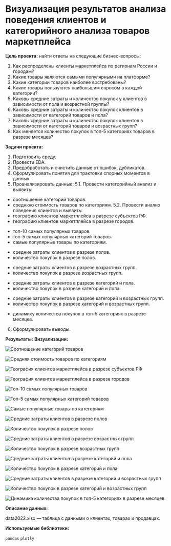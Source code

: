 # Визуализация результатов анализа поведения клиентов и категорийного анализа товаров маркетплейса

**Цель проекта:** найти ответы на следующие бизнес-вопросы:

1. Как распределены клиенты маркетплейса по регионам России и городам?
2. Какие товары являются самыми популярными на платформе?
3. Какие категории товаров наиболее востребованы?
4. Какие товары пользуются наибольшим спросом в каждой категории?
5. Каковы средние затраты и количество покупок у клиентов в зависимости от пола и возрастной группы?
6. Каковы средние затраты и количество покупок клиентов в зависимости от категорий товаров и пола?
7. Каковы средние затраты и количество покупок клиентов в зависимости от категорий товаров и возрастных групп?
8. Как меняется количество покупок в топ-5 категориях товаров в разрезе месяцев?

**Задачи проекта:**

1. Подготовить среду.
2. Провести EDA.
3.  Предобработать и очистить данные от ошибок, дубликатов.
4. Сформулировать понятия для трактовки спорных моментов в данных.
5. Проанализировать данные:
5.1. Провести категорийный анализ и выявить:
- соотношение категорий товаров.
- среднюю стоимость товаров по категориям.
5.2. Провести анализ поведения клиентов и выявить:
- географию клиентов маркетплейса в разрезе субъектов РФ.
- географию клиентов маркетплейса в разрезе городов.

<!--  -->

- топ-10 самых популярных товаров.
- топ-5 самых популярных категорий товаров.
- самые популярные товары по категориям.

<!--  -->
- средние затраты клиентов в разрезе полов.
- количество покупок в разрезе полов.

<!--  -->
- средние затраты клиентов в разрезе возрастных групп.
- количество покупок в разрезе возрастных групп.

<!--  -->
- средние затраты клиентов в разрезе категорий и пола.
- количество покупок в разрезе категорий и пола.

<!--  -->
- средние затраты клиентов в разрезе категорий и возрастных групп.
- количество покупок в разрезе категорий и возрастных групп.

<!--  -->
- динамику количества покупок в топ-5 категориях в разрезе месяцев.

<!--  -->
6. Сформулировать выводы.

**Результаты:**
**Визуализации:**

<!--  -->
![Соотношение категорий товаров](pictures/newplot.png)

<!--  -->
![Средняя стоимость товаров по категориям](pictures/newplot(1).png)

<!--  -->
![География клиентов маркетплейса в разрезе субъектов РФ](pictures/newplot(2).png)

<!--  -->
![География клиентов маркетплейса в разрезе городов](pictures/newplot(3).png)

<!--  -->
![Топ-10 самых популярных товаров](pictures/newplot(4).png)

<!--  -->
![Топ-5 самых популярных категорий товаров](pictures/newplot(5).png)

<!--  -->
![Самые популярные товары по категориям](pictures/newplot(6).png)

<!--  -->
![Средние затраты клиентов в разрезе полов](pictures/newplot(7).png)

<!--  -->
![Количество покупок в разрезе полов](pictures/newplot(8).png)

<!--  -->
![Средние затраты клиентов в разрезе возрастных групп](pictures/newplot(9).png)

<!--  -->
![Количество покупок в разрезе возрастных групп](pictures/newplot(10).png)

<!--  -->
![Средние затраты клиентов в разрезе категорий и пола](pictures/newplot(11).png)

<!--  -->
![Количество покупок в разрезе категорий и пола](pictures/newplot(12).png)

<!--  -->
![Средние затраты клиентов в разрезе категорий и возрастных групп](pictures/newplot(13).png)

<!--  -->
![Количество покупок в разрезе категорий и возрастных групп](pictures/newplot(14).png)

<!--  -->
![Динамика количества покупок в топ-5 категориях в разрезе месяцев](pictures/newplot(15).png)


**Описание данных:**

data2022.xlsx — таблица с данными о клиентах, товарах и продавцах.

**Используемые библиотеки:**

`pandas` `plotly`

